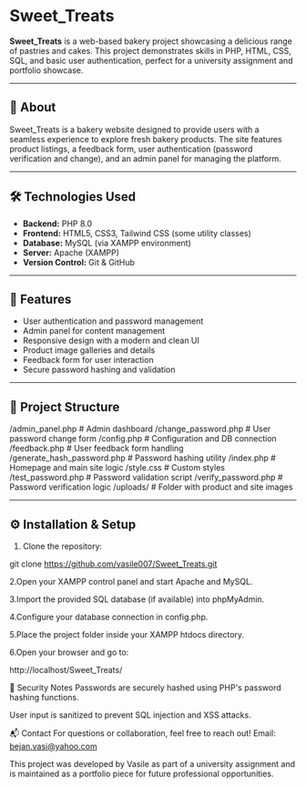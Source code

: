 # Sweet_Treats

**Sweet_Treats** is a web-based bakery project showcasing a delicious range of pastries and cakes. This project demonstrates skills in PHP, HTML, CSS, SQL, and basic user authentication, perfect for a university assignment and portfolio showcase.

---

## 📖 About

Sweet_Treats is a bakery website designed to provide users with a seamless experience to explore fresh bakery products. The site features product listings, a feedback form, user authentication (password verification and change), and an admin panel for managing the platform.

---

## 🛠 Technologies Used

- **Backend:** PHP 8.0  
- **Frontend:** HTML5, CSS3, Tailwind CSS (some utility classes)  
- **Database:** MySQL (via XAMPP environment)  
- **Server:** Apache (XAMPP)  
- **Version Control:** Git & GitHub  

---

## 🚀 Features

- User authentication and password management  
- Admin panel for content management  
- Responsive design with a modern and clean UI  
- Product image galleries and details  
- Feedback form for user interaction  
- Secure password hashing and validation  

---

## 📁 Project Structure
/admin_panel.php # Admin dashboard
/change_password.php # User password change form
/config.php # Configuration and DB connection
/feedback.php # User feedback form handling
/generate_hash_password.php # Password hashing utility
/index.php # Homepage and main site logic
/style.css # Custom styles
/test_password.php # Password validation script
/verify_password.php # Password verification logic
/uploads/ # Folder with product and site images


---

## ⚙️ Installation & Setup

1. Clone the repository:


git clone https://github.com/vasile007/Sweet_Treats.git


2.Open your XAMPP control panel and start Apache and MySQL.

3.Import the provided SQL database (if available) into phpMyAdmin.

4.Configure your database connection in config.php.

5.Place the project folder inside your XAMPP htdocs directory.

6.Open your browser and go to:

http://localhost/Sweet_Treats/



🔐 Security Notes
Passwords are securely hashed using PHP's password hashing functions.

User input is sanitized to prevent SQL injection and XSS attacks.

📬 Contact
For questions or collaboration, feel free to reach out!
 Email: bejan.vasi@yahoo.com

This project was developed by Vasile as part of a university assignment and is maintained as a portfolio piece for future professional opportunities.


